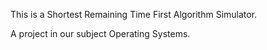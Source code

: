 This is a Shortest Remaining Time First Algorithm Simulator.

A project in our subject Operating Systems.
